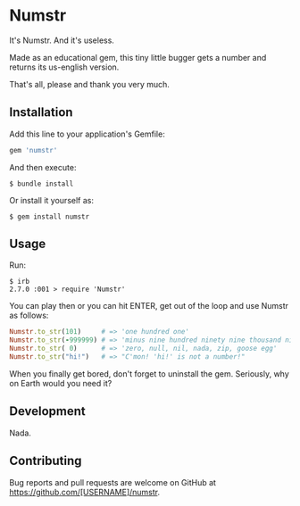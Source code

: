 # Numstr

It's Numstr. And it's useless.

Made as an educational gem, this tiny little bugger gets a number and returns its us-english version.

That's all, please and thank you very much.

## Installation

Add this line to your application's Gemfile:

```ruby
gem 'numstr'
```

And then execute:

    $ bundle install

Or install it yourself as:

    $ gem install numstr

## Usage

Run:
```
$ irb
2.7.0 :001 > require 'Numstr'
```

You can play then or you can hit ENTER, get out of the loop and use Numstr as follows:
```ruby
Numstr.to_str(101)     # => 'one hundred one'
Numstr.to_str(-999999) # => 'minus nine hundred ninety nine thousand nine hundred ninety nine'
Numstr.to_str( 0)      # => 'zero, null, nil, nada, zip, goose egg'
Numstr.to_str("hi!")   # => "C'mon! 'hi!' is not a number!"
```

When you finally get bored, don't forget to uninstall the gem. Seriously, why on Earth would you need it?

## Development

Nada.

## Contributing

Bug reports and pull requests are welcome on GitHub at https://github.com/[USERNAME]/numstr.

